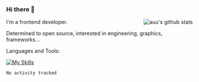 <!--
**zhaohuanyuu/zhaohuanyuu** is a ✨ _special_ ✨ repository because its `README.md` (this file) appears on your GitHub profile.
-->

### Hi there 👋

<img align="right" src="https://github-readme-stats.vercel.app/api?username=zhaohuanyuu" alt="auu's github stats" />

I'm a frontend developer.

Determined to open source, interested in engineering, graphics, frameworks...

Languages and Tools:

[![My Skills](https://skillicons.dev/icons?i=js,ts,node,rust)](https://skillicons.dev)

<!--START_SECTION:waka-->

```text
No activity tracked
```

<!--END_SECTION:waka-->
